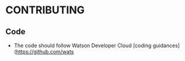# CONTRIBUTING

## Code

* The code should follow Watson Developer Cloud [coding guidances](https://github.com/wats